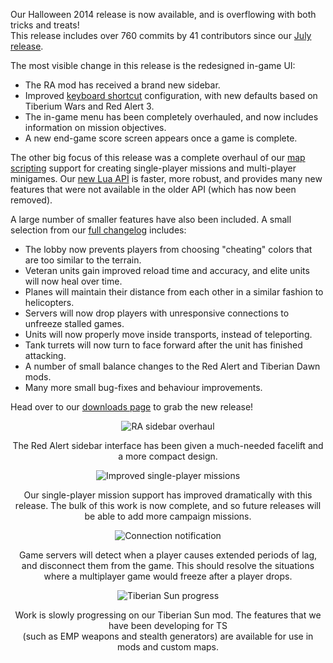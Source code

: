 Our Halloween 2014 release is now available, and is overflowing with both tricks and treats!<br />
This release includes over 760 commits by 41 contributors since our [July release](/news/release-20140722/).

The most visible change in this release is the redesigned in-game UI:

- The RA mod has received a brand new sidebar.
- Improved [keyboard shortcut](https://github.com/OpenRA/OpenRA/wiki/Hotkeys) configuration, with new defaults based on Tiberium Wars and Red Alert 3.
- The in-game menu has been completely overhauled, and now includes information on mission objectives.
- A new end-game score screen appears once a game is complete.

The other big focus of this release was a complete overhaul of our [map scripting](https://github.com/OpenRA/OpenRA/wiki/Map-scripting) support for creating single-player missions and multi-player minigames.  Our [new Lua API](https://github.com/OpenRA/OpenRA/wiki/Lua-API) is faster, more robust, and provides many new features that were not available in the older API (which has now been removed).

A large number of smaller features have also been included.  A small selection from our [full changelog](http://wiki.openra.net/Changelog) includes:

- The lobby now prevents players from choosing "cheating" colors that are too similar to the terrain.
- Veteran units gain improved reload time and accuracy, and elite units will now heal over time.
- Planes will maintain their distance from each other in a similar fashion to helicopters.
- Servers will now drop players with unresponsive connections to unfreeze stalled games.
- Units will now properly move inside transports, instead of teleporting.
- Tank turrets will now turn to face forward after the unit has finished attacking.
- A number of small balance changes to the Red Alert and Tiberian Dawn mods.
- Many more small bug-fixes and behaviour improvements.

Head over to our [downloads page](/download/) to grab the new release!

<div style="text-align:center" markdown="1">

![RA sidebar overhaul](/images/news/20140927-sidebars.png)

The Red Alert sidebar interface has been given a much-needed facelift and a more compact design.

![Improved single-player missions](/images/news/20141029-missions.png)

Our single-player mission support has improved dramatically with this release.  The bulk of this work is now complete, and so future releases will be able to add more campaign missions.

![Connection notification](/images/news/20141012-connection.png)

Game servers will detect when a player causes extended periods of lag, and disconnect them from the game.  This should resolve the situations where a multiplayer game would freeze after a player drops.

![Tiberian Sun progress](/images/news/20141012-tibsun.png)

Work is slowly progressing on our Tiberian Sun mod.  The features that we have been developing for TS<br />(such as EMP weapons and stealth generators) are available for use in mods and custom maps.

</div>
